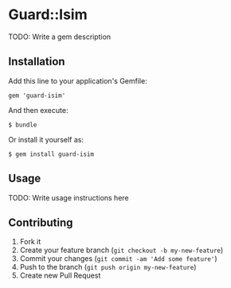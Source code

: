 # Guard::Isim

TODO: Write a gem description

## Installation

Add this line to your application's Gemfile:

    gem 'guard-isim'

And then execute:

    $ bundle

Or install it yourself as:

    $ gem install guard-isim

## Usage

TODO: Write usage instructions here

## Contributing

1. Fork it
2. Create your feature branch (`git checkout -b my-new-feature`)
3. Commit your changes (`git commit -am 'Add some feature'`)
4. Push to the branch (`git push origin my-new-feature`)
5. Create new Pull Request
